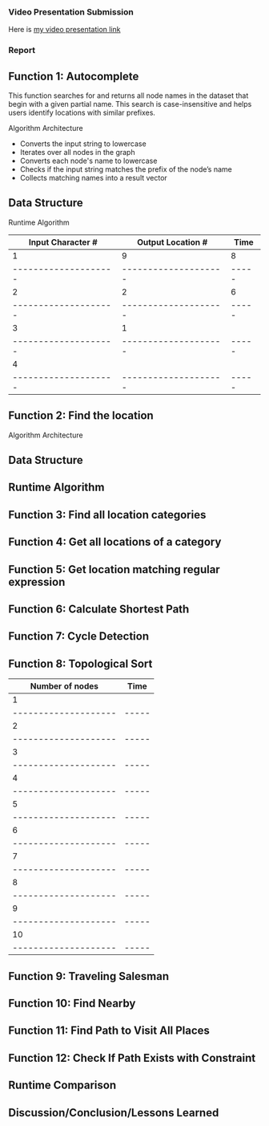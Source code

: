 ### Video Presentation Submission 

Here is [my video presentation link](https://www.youtube.com/watch?v=7BAHyecpNIc) 

### Report 

## Function 1: Autocomplete

This function searches for and returns all node names in the dataset that begin with a given partial name. This search is case-insensitive and helps users identify locations with similar prefixes.

Algorithm Architecture
- Converts the input string to lowercase
- Iterates over all nodes in the graph
- Converts each node's name to lowercase
- Checks if the input string matches the prefix of the node’s name
- Collects matching names into a result vector

Data Structure 
- 

Runtime Algorithm

| Input Character # | Output Location # | Time | 
| -------------------- | -------------------- |-----|
|                 1     |     9  |8 |
| -------------------- |-------------------- | -----|
|                 2   |     2  | 6 
| -------------------- | -------------------- |-----|
|                 3    |      1 |
| -------------------- | -------------------- |-----|
|                 4    |       |
| -------------------- | -------------------- |-----|


## Function 2: Find the location 
Algorithm Architecture

Data Structure 
- 

Runtime Algorithm
- 
## Function 3: Find all location categories

## Function 4: Get all locations of a category 

## Function 5: Get location matching regular expression

## Function 6: Calculate Shortest Path 

## Function 7: Cycle Detection

## Function 8: Topological Sort

| Number of nodes      | Time |
| -------------------- | -----|
|                 1     |       |
| -------------------- | -----|
|                 2   |       |
| -------------------- | -----|
|                 3    |       |
| -------------------- | -----|
|                 4    |       |
| -------------------- | -----|
|                 5    |       |
| -------------------- | -----|
|                 6    |       |
| -------------------- | -----|
|                 7    |       |
| -------------------- | -----|
|                 8    |       |
| -------------------- | -----|
|                 9    |       |
| -------------------- | -----|
|                 10    |       |
| -------------------- | -----|

## Function 9: Traveling Salesman

## Function 10: Find Nearby

## Function 11: Find Path to Visit All Places

## Function 12: Check If Path Exists with Constraint

## Runtime Comparison

## Discussion/Conclusion/Lessons Learned